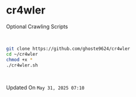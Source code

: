 # cr4wler
Optional Crawling Scripts 

<br>

```bash
git clone https://github.com/ghoste9624/cr4wler
cd ~/cr4wler
chmod +x *
./cr4wler.sh
```

<br>

Updated On 
``
May 31, 2025 07:10
``
